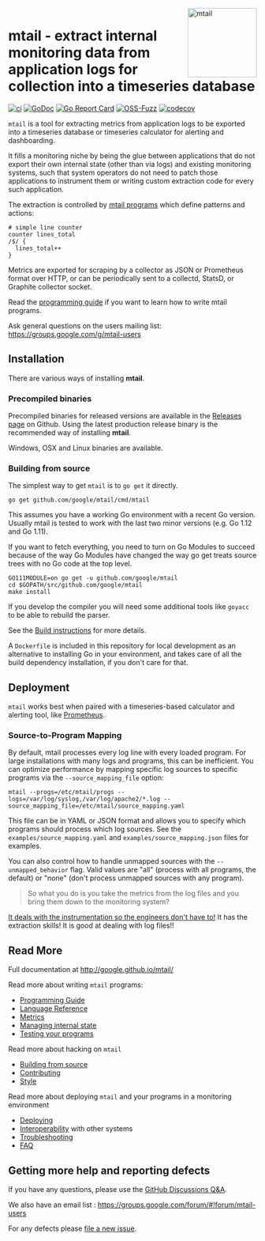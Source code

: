 <img src="https://raw.githubusercontent.com/google/mtail/main/logo.png" alt="mtail" title="mtail" align="right" width="140">

# mtail - extract internal monitoring data from application logs for collection into a timeseries database

[![ci](https://github.com/google/mtail/workflows/CI/badge.svg)](https://github.com/google/mtail/actions?query=workflow%3ACI+branch%3main)
[![GoDoc](https://godoc.org/github.com/google/mtail?status.png)](http://godoc.org/github.com/google/mtail)
[![Go Report Card](https://goreportcard.com/badge/github.com/google/mtail)](https://goreportcard.com/report/github.com/google/mtail)
[![OSS-Fuzz](https://oss-fuzz-build-logs.storage.googleapis.com/badges/mtail.svg)](https://bugs.chromium.org/p/oss-fuzz/issues/list?sort=-opened&can=1&q=proj:mtail)
[![codecov](https://codecov.io/gh/google/mtail/branch/main/graph/badge.svg)](https://codecov.io/gh/google/mtail)

`mtail` is a tool for extracting metrics from application logs to be exported
into a timeseries database or timeseries calculator for alerting and
dashboarding.

It fills a monitoring niche by being the glue between applications that do not
export their own internal state (other than via logs) and existing monitoring
systems, such that system operators do not need to patch those applications to
instrument them or writing custom extraction code for every such application.

The extraction is controlled by [mtail programs](docs/Programming-Guide.md)
which define patterns and actions:

    # simple line counter
    counter lines_total
    /$/ {
      lines_total++
    }

Metrics are exported for scraping by a collector as JSON or Prometheus format
over HTTP, or can be periodically sent to a collectd, StatsD, or Graphite
collector socket.

Read the [programming guide](docs/Programming-Guide.md) if you want to learn how
to write mtail programs.

Ask general questions on the users mailing list: https://groups.google.com/g/mtail-users

## Installation

There are various ways of installing **mtail**.

### Precompiled binaries

Precompiled binaries for released versions are available in the
[Releases page](https://github.com/google/mtail/releases) on Github. Using the
latest production release binary is the recommended way of installing **mtail**.

Windows, OSX and Linux binaries are available.

### Building from source

The simplest way to get `mtail` is to `go get` it directly.

`go get github.com/google/mtail/cmd/mtail`

This assumes you have a working Go environment with a recent Go version.  Usually mtail is tested to work with the last two minor versions  (e.g. Go 1.12 and Go 1.11).

If you want to fetch everything, you need to turn on Go Modules to succeed because of the way Go Modules have changed the way go get treats source trees with no Go code at the top level.

```
GO111MODULE=on go get -u github.com/google/mtail
cd $GOPATH/src/github.com/google/mtail
make install
```

If you develop the compiler you will need some additional tools
like `goyacc` to be able to rebuild the parser.

See the [Build instructions](docs/Building.md) for more details.

A `Dockerfile` is included in this repository for local development as an
alternative to installing Go in your environment, and takes care of all the
build dependency installation, if you don't care for that.


## Deployment

`mtail` works best when paired with a timeseries-based calculator and
alerting tool, like [Prometheus](http://prometheus.io).

### Source-to-Program Mapping

By default, mtail processes every log line with every loaded program. For large installations with many logs and programs, this can be inefficient. You can optimize performance by mapping specific log sources to specific programs via the `--source_mapping_file` option:

```
mtail --progs=/etc/mtail/progs --logs=/var/log/syslog,/var/log/apache2/*.log --source_mapping_file=/etc/mtail/source_mapping.yaml
```

This file can be in YAML or JSON format and allows you to specify which programs should process which log sources. See the `examples/source_mapping.yaml` and `examples/source_mapping.json` files for examples.

You can also control how to handle unmapped sources with the `--unmapped_behavior` flag. Valid values are "all" (process with all programs, the default) or "none" (don't process unmapped sources with any program).

> So what you do is you take the metrics from the log files and
> you bring them down to the monitoring system?

[It deals with the instrumentation so the engineers don't have
to!](http://www.imdb.com/title/tt0151804/quotes/?item=qt0386890)  It has the
extraction skills!  It is good at dealing with log files!!

## Read More

Full documentation at http://google.github.io/mtail/

Read more about writing `mtail` programs:

* [Programming Guide](docs/Programming-Guide.md)
* [Language Reference](docs/Language.md)
* [Metrics](docs/Metrics.md)
* [Managing internal state](docs/state.md)
* [Testing your programs](docs/Testing.md)

Read more about hacking on `mtail`

* [Building from source](docs/Building.md)
* [Contributing](CONTRIBUTING.md)
* [Style](docs/style.md)

Read more about deploying `mtail` and your programs in a monitoring environment

* [Deploying](docs/Deploying.md)
* [Interoperability](docs/Interoperability.md) with other systems
* [Troubleshooting](docs/Troubleshooting.md)
* [FAQ](docs/faq.md)


## Getting more help and reporting defects

If you have any questions, please use the [GitHub Discussions Q&A](https://github.com/google/mtail/discussions/new?category=q-a).

We also have an email list : https://groups.google.com/forum/#!forum/mtail-users

For any defects please [file a new issue](https://github.com/google/mtail/issues/new).

